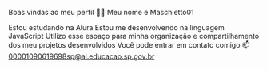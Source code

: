 Boas vindas ao meu perfil 💙💙
Meu nome é Maschietto01

Estou estudando na Alura
Estou me desenvolvendo na linguagem JavaScript
Utilizo esse espaço para minha organização e compartilhamento dos meu projetos desenvolvidos
Você pode entrar em contato comigo 📫
00001090619698sp@al.educacao.sp.gov.br

